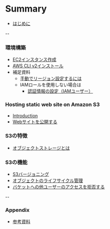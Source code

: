 # Summary

- [はじめに](README.md)

--

### 環境構築
- [EC2インスタンス作成](./day-01/create_ec2_instance.md)
- [AWS CLI v2インストール](./day-01/install_awscliv2.md)
- 補足資料
  - [手動でリージョン設定するには](./day-01/how_to_set_region_manually.md)
  - IAMロールを使用しない場合は
    - [認証情報の設定（IAMユーザー）](./day-01/set_authentication_with_iamuser.md)

### Hosting static web site on Amazon S3
- [Introduction](./day-01/s3_introduction.md)
- [Webサイトを公開する](./day-01/publish_website.md)

### S3の特徴
- [オブジェクトストレージとは](./day-01/what_is_object_storage.md)

### S3の機能
- [S3バージョニング](./day-01/s3_versioning.md)
- [オブジェクトのライフサイクル管理](./day-01/management_of_lifecycle.md)
- [バケットへの他ユーザーのアクセスを拒否する](./day-01/deny_access_to_bucket.md)

--

### Appendix
- [参考資料](./day-01/s3_reference.md)
